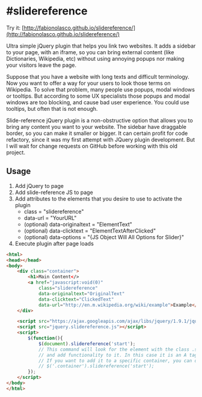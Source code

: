 #slidereference
==============

Try it: 
[http://fabionolasco.github.io/slidereference/](http://fabionolasco.github.io/slidereference/)

Ultra simple jQuery plugin that helps you link two websites. 
It adds a sidebar to your page, with an iframe, so you can bring external 
content (like Dictionaries, Wikipedia, etc) without using annoying popups nor 
making your visitors leave the page.

Suppose that you have a website with long texts and difficult terminology. 
Now you want to offer a way for your users to look those terms on Wikipedia. 
To solve that problem, many people use popups, modal windows or tooltips. 
But according to some UX specialists those popups and modal windows are too 
blocking, and cause bad user experience. You could use tooltips, but often 
that is not enough.

Slide-reference jQuery plugin is a non-obstructive option that allows you 
to bring any content you want to your website. The sidebar have draggable 
border, so you can make it smaller or bigger. It can certain profit for 
code refactory, since it was my first attempt with JQuery plugin development. 
But I will wait for change requests on GitHub before working with 
this old project.


## Usage

1. Add jQuery to page
2. Add slide-reference JS to page
3. Add attributes to the elements that you desire to use to activate the plugin
    - class = "slidereference"
    - data-url = "YourURL"
    - (optional) data-originaltext = "ElementText"
    - (optional) data-clicktext = "ElementTextAfterClicked"
    - (optional) data-options = "{JS Object Will All Options for Slider}"
4. Execute plugin after page loads

```html
<html>
<head></head>
<body>
    <div class="container">
        <h1>Main Content</>
        <a href="javascript:void(0)"
            class="slidereference"
            data-originaltext="OriginalText"
            data-clicktext="ClickedText"
            data-url="http://en.m.wikipedia.org/wiki/example">Example</a>
    </div>

    <script src="https://ajax.googleapis.com/ajax/libs/jquery/1.9.1/jquery.min.js"></script>
    <script src="jquery.slidereference.js"></script>
    <script>
        $(function(){
            $(document).slidereference('start');
            // This command will look for the element with the class .slidereference
            // and add functionality to it. In this case it is an A tag.
            // If you want to add it to a specific container, you can do this:
            // $('.container').slidereference('start');
        });
    </script>
</body>
</html>
```
